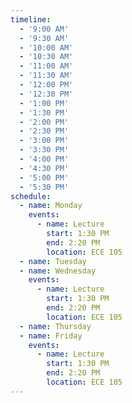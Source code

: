 ```yaml
---
timeline:
  - '9:00 AM'
  - '9:30 AM'
  - '10:00 AM'
  - '10:30 AM'
  - '11:00 AM'
  - '11:30 AM'
  - '12:00 PM'
  - '12:30 PM'
  - '1:00 PM'
  - '1:30 PM'
  - '2:00 PM'
  - '2:30 PM'
  - '3:00 PM'
  - '3:30 PM'
  - '4:00 PM'
  - '4:30 PM'
  - '5:00 PM'
  - '5:30 PM'
schedule:
  - name: Monday
    events:
      - name: Lecture
        start: 1:30 PM
        end: 2:20 PM
        location: ECE 105
  - name: Tuesday
  - name: Wednesday
    events:
      - name: Lecture
        start: 1:30 PM
        end: 2:20 PM
        location: ECE 105
  - name: Thursday
  - name: Friday
    events:
      - name: Lecture
        start: 1:30 PM
        end: 2:20 PM
        location: ECE 105
---
```

